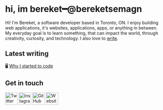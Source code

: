 <h1><b>hi, im bereket━@bereketsemagn</b></h1>

Hi! I'm Bereket, a software developer based in Toronto, ON. I enjoy building web applications, it's websites, applications, apps, or anything in between. My everyday goal is to learn something, that can impact the world, through creativity, curiosity, and technology. I also love to <a href="https://bereketsemagn.tk/blog">write</a>.

## Latest writing
🖥️ [Why I started to code](https://www.bereketsemagn.tk/post/why-i-started-to-code)

## Get in touch
<a href="https://twitter.com/bereketsemagn/" target="_blank"><img src="https://raw.githubusercontent.com/arturssmirnovs/arturssmirnovs/master/tw.png" alt="Twitter" width="40"></a>
<a href="https://www.instagram.com/bereketsemagn/" target="_blank"><img src="https://raw.githubusercontent.com/arturssmirnovs/arturssmirnovs/master/ig.png" alt="Instagram" width="40"></a>
<a href="https://github.com/bereketsemagn" target="_blank"><img src="https://raw.githubusercontent.com/arturssmirnovs/arturssmirnovs/master/git.png" alt="GitHub" width="40"></a>
<a href="https://bereketsemagn.tk" target="_blank"><img src="https://raw.githubusercontent.com/arturssmirnovs/arturssmirnovs/master/www.png" alt="Website" width="40"></a>
